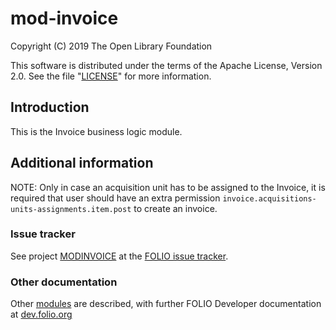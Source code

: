 # mod-invoice

Copyright (C) 2019 The Open Library Foundation

This software is distributed under the terms of the Apache License,
Version 2.0. See the file "[LICENSE](LICENSE)" for more information.

## Introduction

This is the Invoice business logic module.

## Additional information

NOTE: Only in case an acquisition unit has to be assigned to the Invoice, it is required that user should have an
extra permission `invoice.acquisitions-units-assignments.item.post` to create an invoice.

### Issue tracker

See project [MODINVOICE](https://issues.folio.org/browse/MODINVOICE)
at the [FOLIO issue tracker](https://dev.folio.org/guidelines/issue-tracker).

### Other documentation

Other [modules](https://dev.folio.org/source-code/#server-side) are described,
with further FOLIO Developer documentation at
[dev.folio.org](https://dev.folio.org/)
